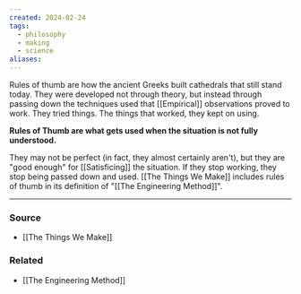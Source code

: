 ```yaml
---
created: 2024-02-24
tags:
  - philosophy
  - making
  - science
aliases:
---
```

Rules of thumb are how the ancient Greeks built cathedrals that still stand today. They were developed not through theory, but instead through passing down the techniques used that [[Empirical]] observations proved to work. They tried things. The things that worked, they kept on using. 

**Rules of Thumb are what gets used when the situation is not fully understood.** 

They may not be perfect (in fact, they almost certainly aren't), but they are "good enough" for [[Satisficing]] the situation. If they stop working, they stop being passed down and used. [[The Things We Make]] includes rules of thumb in its definition of "[[The Engineering Method]]".

****
### Source
- [[The Things We Make]]
### Related
- [[The Engineering Method]]